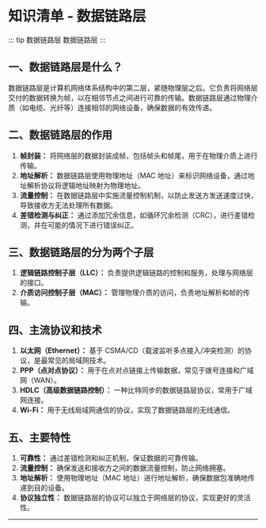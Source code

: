 # 知识清单 - 数据链路层

::: tip 数据链路层
数据链路层
:::

## 一、数据链路层是什么？

数据链路层是计算机网络体系结构中的第二层，紧随物理层之后。它负责将网络层交付的数据转换为帧，以在相邻节点之间进行可靠的传输。数据链路层通过物理介质（如电缆、光纤等）连接相邻的网络设备，确保数据的有效传递。

## 二、数据链路层的作用

1. **帧封装：** 将网络层的数据封装成帧，包括帧头和帧尾，用于在物理介质上进行传输。
2. **地址解析：** 数据链路层使用物理地址（MAC 地址）来标识网络设备，通过地址解析协议将逻辑地址映射为物理地址。
3. **流量控制：** 在数据链路层中实施流量控制机制，以防止发送方发送速度过快，导致接收方无法处理所有数据。
4. **差错检测与纠正：** 通过添加冗余信息，如循环冗余检测（CRC），进行差错检测，并在可能的情况下进行错误纠正。

## 三、数据链路层的分为两个子层

1. **逻辑链路控制子层（LLC）：** 负责提供逻辑链路的控制和服务，处理与网络层的接口。
2. **介质访问控制子层（MAC）：** 管理物理介质的访问，负责地址解析和帧的传输。

## 四、主流协议和技术

1. **以太网（Ethernet）：** 基于 CSMA/CD（载波监听多点接入/冲突检测）的协议，是最常见的局域网技术。
2. **PPP（点对点协议）：** 用于在点对点链接上传输数据，常见于拨号连接和广域网（WAN）。
3. **HDLC（高级数据链路控制）：** 一种比特同步的数据链路层协议，常用于广域网连接。
4. **Wi-Fi：** 用于无线局域网通信的协议，实现了数据链路层的无线通信。

## 五、主要特性

1. **可靠性：** 通过差错检测和纠正机制，保证数据的可靠传输。
2. **流量控制：** 确保发送和接收方之间的数据流量控制，防止网络拥塞。
3. **地址解析：** 使用物理地址（MAC 地址）进行地址解析，确保数据包准确地传递到目的设备。
4. **协议独立性：** 数据链路层的协议可以独立于网络层的协议，实现更好的灵活性。

---

<!-- - [数据链路层](https://mm.edrawsoft.cn/template/268701) -->
